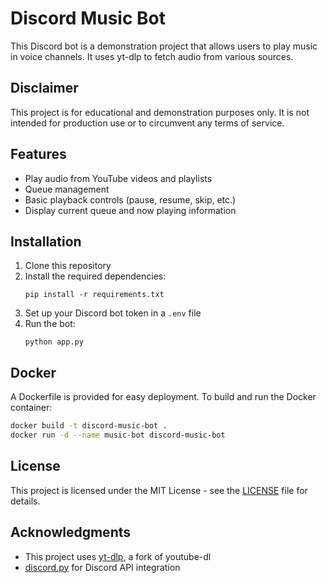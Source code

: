 # Discord Music Bot

This Discord bot is a demonstration project that allows users to play music in voice channels. It uses yt-dlp to fetch audio from various sources.

## Disclaimer

This project is for educational and demonstration purposes only. It is not intended for production use or to circumvent any terms of service.

## Features

- Play audio from YouTube videos and playlists
- Queue management
- Basic playback controls (pause, resume, skip, etc.)
- Display current queue and now playing information

## Installation

1. Clone this repository
2. Install the required dependencies:
   ```
   pip install -r requirements.txt
   ```
3. Set up your Discord bot token in a `.env` file
4. Run the bot:
   ```
   python app.py
   ```

## Docker

A Dockerfile is provided for easy deployment. To build and run the Docker container:

```bash
docker build -t discord-music-bot .
docker run -d --name music-bot discord-music-bot
```

## License

This project is licensed under the MIT License - see the [LICENSE](LICENSE) file for details.

## Acknowledgments

- This project uses [yt-dlp](https://github.com/yt-dlp/yt-dlp), a fork of youtube-dl
- [discord.py](https://github.com/Rapptz/discord.py) for Discord API integration